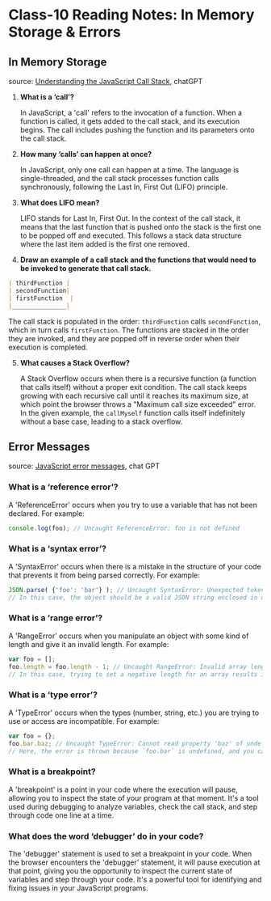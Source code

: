 # Class-10 Reading Notes: In Memory Storage & Errors

## In Memory Storage

source: [Understanding the JavaScript Call Stack](https://medium.freecodecamp.org/understanding-the-javascript-call-stack-861e41ae61d4), chatGPT

1. **What is a ‘call’?**

    In JavaScript, a 'call' refers to the invocation of a function. When a function is called, it gets added to the call stack, and its execution begins. The call includes pushing the function and its parameters onto the call stack.

2. **How many ‘calls’ can happen at once?**

    In JavaScript, only one call can happen at a time. The language is single-threaded, and the call stack processes function calls synchronously, following the Last In, First Out (LIFO) principle.

3. **What does LIFO mean?**

    LIFO stands for Last In, First Out. In the context of the call stack, it means that the last function that is pushed onto the stack is the first one to be popped off and executed. This follows a stack data structure where the last item added is the first one removed.

4. **Draw an example of a call stack and the functions that would need to be invoked to generate that call stack.**

```md
| thirdFunction |
| secondFunction|
| firstFunction  |
|_______________|

```

The call stack is populated in the order: `thirdFunction` calls `secondFunction`, which in turn calls `firstFunction`. The functions are stacked in the order they are invoked, and they are popped off in reverse order when their execution is completed.

5. **What causes a Stack Overflow?**

    A Stack Overflow occurs when there is a recursive function (a function that calls itself) without a proper exit condition. The call stack keeps growing with each recursive call until it reaches its maximum size, at which point the browser throws a "Maximum call size exceeded" error. In the given example, the `callMyself` function calls itself indefinitely without a base case, leading to a stack overflow.

## Error Messages

source: [JavaScript error messages](https://codeburst.io/javascript-error-messages-debugging-d23f84f0ae7c), chat GPT

### What is a ‘reference error’?

A 'ReferenceError' occurs when you try to use a variable that has not been declared. For example:

```js
console.log(foo); // Uncaught ReferenceError: foo is not defined

```

### What is a ‘syntax error’?

A 'SyntaxError' occurs when there is a mistake in the structure of your code that prevents it from being parsed correctly. For example:

```js
JSON.parse( {'foo': 'bar'} ); // Uncaught SyntaxError: Unexpected token o in JSON at position 1
// In this case, the object should be a valid JSON string enclosed in double quotes.
```

### What is a ‘range error’?

A 'RangeError' occurs when you manipulate an object with some kind of length and give it an invalid length. For example:

```js
var foo = [];
foo.length = foo.length - 1; // Uncaught RangeError: Invalid array length
// In this case, trying to set a negative length for an array results in a 'RangeError'.
```

### What is a ‘type error’?

A 'TypeError' occurs when the types (number, string, etc.) you are trying to use or access are incompatible. For example:

```js
var foo = {};
foo.bar.baz; // Uncaught TypeError: Cannot read property 'baz' of undefined
// Here, the error is thrown because `foo.bar` is undefined, and you cannot access the property 'baz' of undefined.
```

### What is a breakpoint?

A 'breakpoint' is a point in your code where the execution will pause, allowing you to inspect the state of your program at that moment. It's a tool used during debugging to analyze variables, check the call stack, and step through code one line at a time.

### What does the word ‘debugger’ do in your code?

The 'debugger' statement is used to set a breakpoint in your code. When the browser encounters the 'debugger' statement, it will pause execution at that point, giving you the opportunity to inspect the current state of variables and step through your code. It's a powerful tool for identifying and fixing issues in your JavaScript programs.
